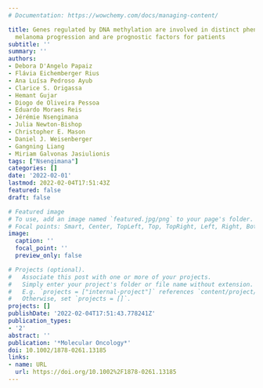 ```yaml
---
# Documentation: https://wowchemy.com/docs/managing-content/

title: Genes regulated by DNA methylation are involved in distinct phenotypes during
  melanoma progression and are prognostic factors for patients
subtitle: ''
summary: ''
authors:
- Debora D'Angelo Papaiz
- Flávia Eichemberger Rius
- Ana Luísa Pedroso Ayub
- Clarice S. Origassa
- Hemant Gujar
- Diogo de Oliveira Pessoa
- Eduardo Moraes Reis
- Jérémie Nsengimana
- Julia Newton-Bishop
- Christopher E. Mason
- Daniel J. Weisenberger
- Gangning Liang
- Miriam Galvonas Jasiulionis
tags: ["Nsengimana"]
categories: []
date: '2022-02-01'
lastmod: 2022-02-04T17:51:43Z
featured: false
draft: false

# Featured image
# To use, add an image named `featured.jpg/png` to your page's folder.
# Focal points: Smart, Center, TopLeft, Top, TopRight, Left, Right, BottomLeft, Bottom, BottomRight.
image:
  caption: ''
  focal_point: ''
  preview_only: false

# Projects (optional).
#   Associate this post with one or more of your projects.
#   Simply enter your project's folder or file name without extension.
#   E.g. `projects = ["internal-project"]` references `content/project/deep-learning/index.md`.
#   Otherwise, set `projects = []`.
projects: []
publishDate: '2022-02-04T17:51:43.778241Z'
publication_types:
- '2'
abstract: ''
publication: '*Molecular Oncology*'
doi: 10.1002/1878-0261.13185
links:
- name: URL
  url: https://doi.org/10.1002%2F1878-0261.13185
---
```

